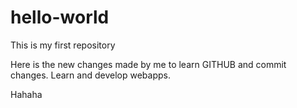# hello-world
This is my first repository


Here is the new changes made by me to learn GITHUB and commit changes. Learn and develop webapps.

Hahaha

